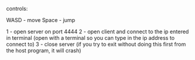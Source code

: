 controls:

  WASD - move
  Space - jump
  
  1 - open server on port 4444
  2 - open client and connect to the ip entered in terminal (open with a terminal so you can type in the ip address to connect to)
  3 - close server (if you try to exit without doing this first from the host program, it will crash)
